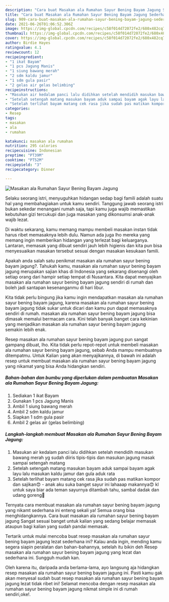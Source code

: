 ```yaml
---
description: "Cara buat Masakan ala Rumahan Sayur Bening Bayam Jagung Sederhana Untuk Jualan"
title: "Cara buat Masakan ala Rumahan Sayur Bening Bayam Jagung Sederhana Untuk Jualan"
slug: 909-cara-buat-masakan-ala-rumahan-sayur-bening-bayam-jagung-sederhana-untuk-jualan
date: 2021-06-26T01:06:52.306Z
image: https://img-global.cpcdn.com/recipes/c58f014d72072fe2/680x482cq70/masakan-ala-rumahan-sayur-bening-bayam-jagung-foto-resep-utama.jpg
thumbnail: https://img-global.cpcdn.com/recipes/c58f014d72072fe2/680x482cq70/masakan-ala-rumahan-sayur-bening-bayam-jagung-foto-resep-utama.jpg
cover: https://img-global.cpcdn.com/recipes/c58f014d72072fe2/680x482cq70/masakan-ala-rumahan-sayur-bening-bayam-jagung-foto-resep-utama.jpg
author: Birdie Hayes
ratingvalue: 4.1
reviewcount: 12
recipeingredient:
- "1 ikat Bayam"
- "1 pcs Jagung Manis"
- "1 siung bawang merah"
- "2 sdm kaldu jamur"
- "1 sdm gula pasir"
- "2 gelas air gelas belimbing"
recipeinstructions:
- "Masukan air kedalam panci lalu didihkan setelah mendidih masukan bawang merah yg sudah diiris tipis-tipis dan masukan jagung masak sampai setengah matang"
- "Setelah setengah matang masukan bayam aduk sampai bayam agak layu lalu masukan kaldu jamur dan gula aduk rata"
- "Setelah terlihat bayam matang cek rasa jika sudah pas matikan kompor dan sajikan😍 anak aku suka banget sayur ini lahaaap makannya😍 kl untuk saya biar ada teman sayurnya ditambah tahu, sambal dadak dan udang goreng🤤"
categories:
- Resep
tags:
- masakan
- ala
- rumahan

katakunci: masakan ala rumahan 
nutrition: 295 calories
recipecuisine: Indonesian
preptime: "PT39M"
cooktime: "PT52M"
recipeyield: "3"
recipecategory: Dinner

---
```



![Masakan ala Rumahan Sayur Bening Bayam Jagung](https://img-global.cpcdn.com/recipes/c58f014d72072fe2/680x482cq70/masakan-ala-rumahan-sayur-bening-bayam-jagung-foto-resep-utama.jpg)

Selaku seorang istri, menyuguhkan hidangan sedap bagi famili adalah suatu hal yang membahagiakan untuk kamu sendiri. Tanggung jawab seorang istri bukan sekedar menangani rumah saja, tapi kamu juga wajib memastikan kebutuhan gizi tercukupi dan juga masakan yang dikonsumsi anak-anak wajib lezat.

Di waktu  sekarang, kamu memang mampu membeli masakan instan tidak harus ribet memasaknya lebih dulu. Namun ada juga lho mereka yang memang ingin memberikan hidangan yang terlezat bagi keluarganya. Lantaran, memasak yang dibuat sendiri jauh lebih higienis dan kita pun bisa menyesuaikan masakan tersebut sesuai dengan masakan kesukaan famili. 



Apakah anda salah satu penikmat masakan ala rumahan sayur bening bayam jagung?. Tahukah kamu, masakan ala rumahan sayur bening bayam jagung merupakan sajian khas di Indonesia yang sekarang disenangi oleh setiap orang dari hampir setiap tempat di Nusantara. Kita dapat menyajikan masakan ala rumahan sayur bening bayam jagung sendiri di rumah dan boleh jadi santapan kesenanganmu di hari libur.

Kita tidak perlu bingung jika kamu ingin mendapatkan masakan ala rumahan sayur bening bayam jagung, karena masakan ala rumahan sayur bening bayam jagung tidak sukar untuk dicari dan kamu pun dapat memasaknya sendiri di rumah. masakan ala rumahan sayur bening bayam jagung bisa dimasak memalui bermacam cara. Kini telah banyak banget cara kekinian yang menjadikan masakan ala rumahan sayur bening bayam jagung semakin lebih enak.

Resep masakan ala rumahan sayur bening bayam jagung pun sangat gampang dibuat, lho. Kita tidak perlu repot-repot untuk membeli masakan ala rumahan sayur bening bayam jagung, sebab Anda mampu membuatnya ditempatmu. Untuk Kalian yang akan menyajikannya, di bawah ini adalah resep untuk membuat masakan ala rumahan sayur bening bayam jagung yang nikamat yang bisa Anda hidangkan sendiri.

<!--inarticleads1-->

##### Bahan-bahan dan bumbu yang diperlukan dalam pembuatan Masakan ala Rumahan Sayur Bening Bayam Jagung:

1. Sediakan 1 ikat Bayam
1. Gunakan 1 pcs Jagung Manis
1. Ambil 1 siung bawang merah
1. Ambil 2 sdm kaldu jamur
1. Siapkan 1 sdm gula pasir
1. Ambil 2 gelas air (gelas belimbing)




<!--inarticleads2-->

##### Langkah-langkah membuat Masakan ala Rumahan Sayur Bening Bayam Jagung:

1. Masukan air kedalam panci lalu didihkan setelah mendidih masukan bawang merah yg sudah diiris tipis-tipis dan masukan jagung masak sampai setengah matang
1. Setelah setengah matang masukan bayam aduk sampai bayam agak layu lalu masukan kaldu jamur dan gula aduk rata
1. Setelah terlihat bayam matang cek rasa jika sudah pas matikan kompor dan sajikan😍 - anak aku suka banget sayur ini lahaaap makannya😍 kl untuk saya biar ada teman sayurnya ditambah tahu, sambal dadak dan udang goreng🤤




Ternyata cara membuat masakan ala rumahan sayur bening bayam jagung yang nikamt sederhana ini enteng sekali ya! Semua orang bisa menghidangkannya. Cara buat masakan ala rumahan sayur bening bayam jagung Sangat sesuai banget untuk kalian yang sedang belajar memasak ataupun bagi kalian yang sudah pandai memasak.

Tertarik untuk mulai mencoba buat resep masakan ala rumahan sayur bening bayam jagung lezat sederhana ini? Kalau anda ingin, mending kamu segera siapin peralatan dan bahan-bahannya, setelah itu bikin deh Resep masakan ala rumahan sayur bening bayam jagung yang lezat dan sederhana ini. Sungguh mudah kan. 

Oleh karena itu, daripada anda berlama-lama, ayo langsung aja hidangkan resep masakan ala rumahan sayur bening bayam jagung ini. Pasti kamu gak akan menyesal sudah buat resep masakan ala rumahan sayur bening bayam jagung lezat tidak ribet ini! Selamat mencoba dengan resep masakan ala rumahan sayur bening bayam jagung nikmat simple ini di rumah sendiri,oke!.


